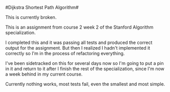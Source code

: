 ﻿#Dijkstra Shortest Path Algorithm#

This is currently broken. 

This is an assignment from course 2 week 2 of the Stanford Algorithm specialization. 

I completed this and it was passing all tests and produced the correct output for the assignment. But then I realized I hadn't implemented it correctly so 
I'm in the process of refactoring everything. 

I've been sidetracked on this for several days now so I'm going to put a pin in it and return to it after I finish the rest of the specialization, since I'm 
now a week behind in my current course. 

Currently nothing works, most tests fail, even the smallest and most simple. 
